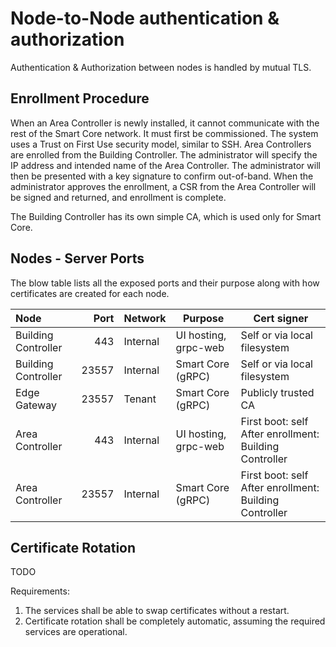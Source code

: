 Node-to-Node authentication & authorization
===========================================

Authentication & Authorization between nodes is handled by mutual TLS.

## Enrollment Procedure
When an Area Controller is newly installed, it cannot communicate with the rest of the Smart Core network. It must first
be commissioned.
The system uses a Trust on First Use security model, similar to SSH.
Area Controllers are enrolled from the Building Controller. The administrator will specify the IP address and intended
name of
the Area Controller. The administrator will then be presented with a key signature to confirm out-of-band. When the
administrator approves the enrollment, a CSR from the Area Controller will be signed and returned, and enrollment is
complete.

The Building Controller has its own simple CA, which is used only for Smart Core.

## Nodes - Server Ports

The blow table lists all the exposed ports and their purpose along with how certificates are created for each node.

| Node                |  Port | Network  | Purpose              | Cert signer                                                |
|:--------------------|------:|----------|----------------------|------------------------------------------------------------|
| Building Controller |   443 | Internal | UI hosting, grpc-web | Self or via local filesystem                               |
| Building Controller | 23557 | Internal | Smart Core (gRPC)    | Self or via local filesystem                               |
| Edge Gateway        | 23557 | Tenant   | Smart Core (gRPC)    | Publicly trusted CA                                        |
| Area Controller     |   443 | Internal | UI hosting, grpc-web | First boot: self<br/>After enrollment: Building Controller |
| Area Controller     | 23557 | Internal | Smart Core (gRPC)    | First boot: self<br/>After enrollment: Building Controller |

## Certificate Rotation

TODO

Requirements:

1. The services shall be able to swap certificates without a restart.
2. Certificate rotation shall be completely automatic, assuming the required services are operational.
